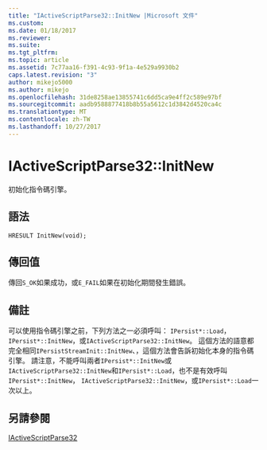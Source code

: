 ```yaml
---
title: "IActiveScriptParse32::InitNew |Microsoft 文件"
ms.custom: 
ms.date: 01/18/2017
ms.reviewer: 
ms.suite: 
ms.tgt_pltfrm: 
ms.topic: article
ms.assetid: 7c77aa16-f391-4c93-9f1a-4e529a9930b2
caps.latest.revision: "3"
author: mikejo5000
ms.author: mikejo
ms.openlocfilehash: 31de8258ae13855741c6dd5ca9e4ff2c589e97bf
ms.sourcegitcommit: aadb9588877418b8b55a5612c1d3842d4520ca4c
ms.translationtype: MT
ms.contentlocale: zh-TW
ms.lasthandoff: 10/27/2017
---
```

# <a name="iactivescriptparse32initnew"></a>IActiveScriptParse32::InitNew
初始化指令碼引擎。  
  
## <a name="syntax"></a>語法  
  
```  
HRESULT InitNew(void);  
```  
  
## <a name="return-value"></a>傳回值  
 傳回`S_OK`如果成功，或`E_FAIL`如果在初始化期間發生錯誤。  
  
## <a name="remarks"></a>備註  
 可以使用指令碼引擎之前，下列方法之一必須呼叫： `IPersist*::Load`， `IPersist*::InitNew`，或`IActiveScriptParse32::InitNew`。 這個方法的語意都完全相同`IPersistStreamInit::InitNew`、，這個方法會告訴初始化本身的指令碼引擎。 請注意，不能呼叫兩者`IPersist*::InitNew`或`IActiveScriptParse32::InitNew`和`IPersist*::Load`，也不是有效呼叫`IPersist*::InitNew`， `IActiveScriptParse32::InitNew`，或`IPersist*::Load`一次以上。  
  
## <a name="see-also"></a>另請參閱  
 [IActiveScriptParse32](../../winscript/reference/iactivescriptparse32.md)